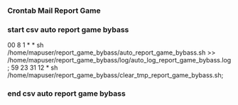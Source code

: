 ### Crontab Mail Report Game ###
###  start csv auto report game bybass  ###

00 8 1 * * sh /home/mapuser/report_game_bybass/auto_report_game_bybass.sh >> /home/mapuser/report_game_bybass/log/auto_log_report_game_bybass.log;
59 23 31 12 * sh /home/mapuser/report_game_bybass/clear_tmp_report_game_bybass.sh;

###  end csv auto report game bybass  ###

